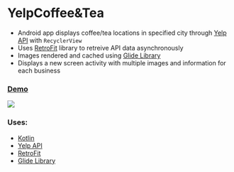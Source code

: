 # YelpCoffee&Tea
- Android app displays coffee/tea locations in specified city through [Yelp API](https://www.yelp.com/developers) with `RecyclerView`
- Uses [RetroFit](https://square.github.io/retrofit/) library to retreive API data asynchronously 
- Images rendered and cached using [Glide Library](https://github.com/bumptech/glide)
- Displays a new screen activity with multiple images and information for each business
### [Demo](https://cdn.discordapp.com/attachments/701277128951595033/794407782715097128/screen-capture_11.gif)
![](https://cdn.discordapp.com/attachments/701277128951595033/794407782715097128/screen-capture_11.gif)

### Uses: 
- [Kotlin](https://kotlinlang.org/)
- [Yelp API](https://www.yelp.com/developers)
- [RetroFit](https://square.github.io/retrofit/)
- [Glide Library](https://github.com/bumptech/glide)
 
